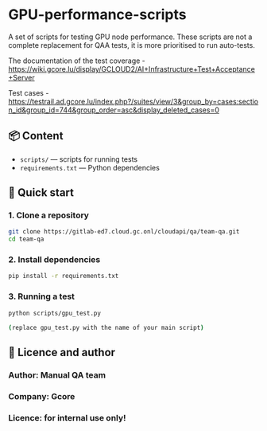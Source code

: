 # GPU-performance-scripts
A set of scripts for testing GPU node performance. These scripts are not a complete replacement for QAA tests, it is more prioritised to run auto-tests.

The documentation of the test coverage - https://wiki.gcore.lu/display/GCLOUD2/AI+Infrastructure+Test+Acceptance+Server

Test cases - https://testrail.ad.gcore.lu/index.php?/suites/view/3&group_by=cases:section_id&group_id=744&group_order=asc&display_deleted_cases=0

## 📦 Content

- `scripts/` — scripts for running tests
- `requirements.txt` — Python dependencies

## 🚀 Quick start

### 1. Clone a repository
```bash
git clone https://gitlab-ed7.cloud.gc.onl/cloudapi/qa/team-qa.git
cd team-qa
```

### 2. Install dependencies
```bash
pip install -r requirements.txt
```

### 3. Running a test
```bash
python scripts/gpu_test.py

(replace gpu_test.py with the name of your main script)
```

## 📄 Licence and author
### Author: Manual QA team
### Company: Gcore
### Licence: for internal use only!